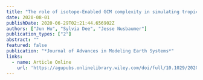 ```yaml
---
title: "The role of isotope‐Enabled GCM complexity in simulating tropical circulation changes in high‐CO$_2$ scenarios"
date: 2020-08-01
publishDate: 2020-06-29T02:21:44.656902Z
authors: ["Jun Hu", "Sylvia Dee", "Jesse Nusbaumer"]
publication_types: ["2"]
abstract: ""
featured: false
publication: "*Journal of Advances in Modeling Earth Systems*"
links:
  - name: Article Online
    url: 'https://agupubs.onlinelibrary.wiley.com/doi/full/10.1029/2020MS002163'
---
```


